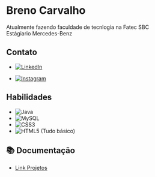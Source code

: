 
# Breno Carvalho

Atualmente fazendo faculdade de tecnlogia na Fatec SBC  
Estágiario Mercedes-Benz 

## Contato

- [![LinkedIn](https://img.shields.io/badge/LinkedIn-0077B5?style=for-the-badge&logo=linkedin&logoColor=white)](https://www.linkedin.com/in/breno-carvalho08/)

- [![Instagram](https://img.shields.io/badge/-Instagram-%23E4405F?style=for-the-badge&logo=instagram&logoColor=white)](https://www.instagram.com/carvalho__08)

## Habilidades
 
- ![Java](https://img.shields.io/badge/java-%23ED8B00.svg?style=for-the-badge&logo=openjdk&logoColor=white)
- ![MySQL](https://img.shields.io/badge/MySQL-00000F?style=for-the-badge&logo=mysql&logoColor=white)
- ![CSS3](https://img.shields.io/badge/CSS3-1572B6?style=for-the-badge&logo=css3&logoColor=white)
- ![HTML5](https://img.shields.io/badge/HTML5-E34F26?style=for-the-badge&logo=html5&logoColor=white)
(Tudo básico)

## 📚 Documentação
- [Link Projetos](https://github.com/Breno-Carvalho08/Java)
